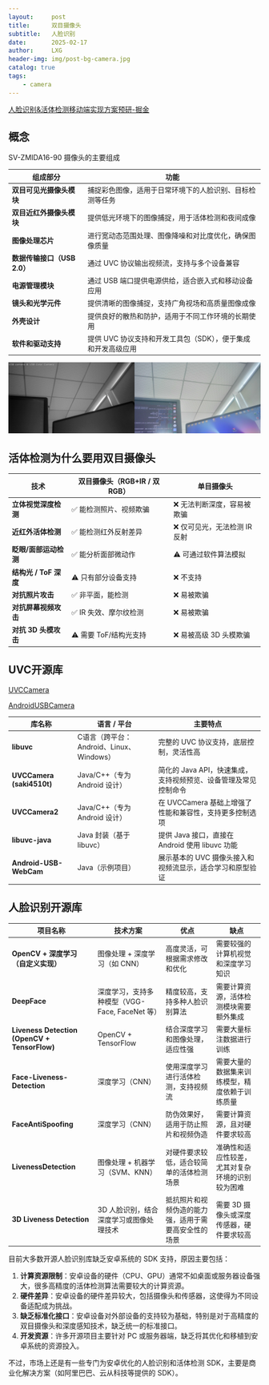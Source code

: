 ```yaml
---
layout:     post
title:      双目摄像头
subtitle:   人脸识别
date:       2025-02-17
author:     LXG
header-img: img/post-bg-camera.jpg
catalog: true
tags:
    - camera
---
```


[人脸识别&活体检测移动端实现方案预研-掘金](https://juejin.cn/post/7135749184615809037)

## 概念

SV-ZMIDA16-90 摄像头的主要组成

| 组成部分               | 功能                                                         |
|----------------------|------------------------------------------------------------|
| **双目可见光摄像头模块** | 捕捉彩色图像，适用于日常环境下的人脸识别、目标检测等任务                   |
| **双目近红外摄像头模块** | 提供低光环境下的图像捕捉，用于活体检测和夜间成像                              |
| **图像处理芯片**       | 进行宽动态范围处理、图像降噪和对比度优化，确保图像质量                          |
| **数据传输接口（USB 2.0）** | 通过 UVC 协议输出视频流，支持与多个设备兼容                                 |
| **电源管理模块**       | 通过 USB 端口提供电源供给，适合嵌入式和移动设备应用                           |
| **镜头和光学元件**      | 提供清晰的图像捕捉，支持广角视场和高质量图像成像                              |
| **外壳设计**           | 提供良好的散热和防护，适用于不同工作环境的长期使用                             |
| **软件和驱动支持**     | 提供 UVC 协议支持和开发工具包（SDK），便于集成和开发高级应用                      |

![dual_usb_camera](/images/hardware/camera/dual_usb_camera.jpg)

## 活体检测为什么要用双目摄像头

| 技术                     | 双目摄像头（RGB+IR / 双 RGB） | 单目摄像头 |
|-------------------------|------------------------------|------------|
| **立体视觉深度检测**     | ✅ 能检测照片、视频欺骗       | ❌ 无法判断深度，容易被欺骗 |
| **近红外活体检测**       | ✅ 能检测红外反射差异       | ❌ 仅可见光，无法检测 IR 反射 |
| **眨眼/面部运动检测**   | ✅ 能分析面部微动作         | ⚠️ 可通过软件算法模拟 |
| **结构光 / ToF 深度**   | ⚠️ 只有部分设备支持        | ❌ 不支持 |
| **对抗照片攻击**         | ✅ 非平面，能检测           | ❌ 易被欺骗 |
| **对抗屏幕视频攻击**     | ✅ IR 失效、摩尔纹检测       | ❌ 易被欺骗 |
| **对抗 3D 头模攻击**     | ⚠️ 需要 ToF/结构光支持     | ❌ 易被高级 3D 头模欺骗 |

## UVC开源库

[UVCCamera](https://github.com/saki4510t/UVCCamera)

[AndroidUSBCamera](https://github.com/jiangdongguo/AndroidUSBCamera)

| **库名称**             | **语言 / 平台**                                  | **主要特点**                                                              |
|------------------------|--------------------------------------------------|---------------------------------------------------------------------------|
| **libuvc**             | C语言（跨平台：Android、Linux、Windows）         | 完整的 UVC 协议支持，底层控制，灵活性高                                      |
| **UVCCamera (saki4510t)** | Java/C++（专为 Android 设计）                   | 简化的 Java API，快速集成，支持视频预览、设备管理及常见控制命令               |
| **UVCCamera2**         | Java/C++（专为 Android 设计）                   | 在 UVCCamera 基础上增强了性能和兼容性，支持更多控制选项                        |
| **libuvc-java**        | Java 封装（基于 libuvc）                         | 提供 Java 接口，直接在 Android 使用 libuvc 功能                               |
| **Android-USB-WebCam** | Java（示例项目）                                | 展示基本的 UVC 摄像头接入和视频流显示，适合学习和原型验证                      |

## 人脸识别开源库

| 项目名称                    | 技术方案                                   | 优点                                           | 缺点                                           |
|-----------------------------|--------------------------------------------|------------------------------------------------|------------------------------------------------|
| **OpenCV + 深度学习（自定义实现）** | 图像处理 + 深度学习（如 CNN）                 | 高度灵活，可根据需求修改和优化                    | 需要较强的计算机视觉和深度学习知识                    |
| **DeepFace**                 | 深度学习，支持多种模型（VGG-Face, FaceNet 等） | 精度较高，支持多种人脸识别算法                    | 需要计算资源，活体检测模块需要额外集成                  |
| **Liveness Detection (OpenCV + TensorFlow)** | OpenCV + TensorFlow                             | 结合深度学习和图像处理，适应性强                  | 需要大量标注数据进行训练                            |
| **Face-Liveness-Detection**  | 深度学习（CNN）                              | 使用深度学习进行活体检测，支持视频流                | 需要大量的数据集来训练模型，精度依赖于训练质量            |
| **FaceAntiSpoofing**         | 深度学习（CNN）                              | 防伪效果好，适用于防止照片和视频伪造                | 需要计算资源，且对硬件要求较高                        |
| **LivenessDetection**        | 图像处理 + 机器学习（SVM、KNN）                | 对硬件要求较低，适合较简单的活体检测场景              | 准确性和适应性较差，尤其对复杂环境的识别较为困难              |
| **3D Liveness Detection**    | 3D 人脸识别，结合深度学习或图像处理技术         | 抵抗照片和视频伪造的能力强，适用于需要高安全性的场景    | 需要 3D 摄像头或深度传感器，硬件要求较高                 |


目前大多数开源人脸识别库缺乏安卓系统的 SDK 支持，原因主要包括：

1. **计算资源限制**：安卓设备的硬件（CPU、GPU）通常不如桌面或服务器设备强大，很多高精度的活体检测算法需要较大的计算资源。
2. **硬件差异**：安卓设备的硬件差异较大，包括摄像头和传感器，这使得为不同设备适配成为挑战。
3. **缺乏标准化接口**：安卓设备对外部设备的支持较为基础，特别是对于高精度的双目摄像头和深度感知技术，缺乏统一的标准接口。
4. **开发资源**：许多开源项目主要针对 PC 或服务器端，缺乏将其优化和移植到安卓系统的资源投入。

不过，市场上还是有一些专门为安卓优化的人脸识别和活体检测 SDK，主要是商业化解决方案（如阿里巴巴、云从科技等提供的 SDK）。

































